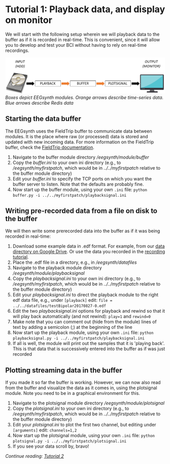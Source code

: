 # Tutorial 1: Playback data, and display on monitor

We will start with the following setup wherein we will playback data to the buffer as if it is recorded in real-time. This is convenient, since it will allow you to develop and test your BCI without having to rely on real-time recordings.

![Schematic for Tutorial 1](figures/Tutorial1.png)  
_Boxes depict EEGsynth modules. Orange arrows describe time-series data. Blue arrows describe Redis data_

## Starting the data buffer

The EEGsynth uses the FieldTrip buffer to communicate data between modules. It is the place where raw (or processed) data is stored and updated with new incoming data. For more information on the FieldTrip buffer, check the [FieldTrip documentation](http://www.fieldtriptoolbox.org/development/realtime/buffer).

1. Navigate to the buffer module directory _/eegsynth/module/buffer_
2. Copy the _buffer.ini_ to your own ini directory (e.g., to _/eegsynth/myfirstpatch_, which would be in _../../myfirstpatch_ relative to the buffer module directory)
3. Edit your _buffer.ini_ to specify the TCP ports on which you want the buffer server to listen. Note that the defaults are probably fine.
4. Now start up the buffer module, using your own `.ini` file: `python buffer.py -i ../../myfirstpatch/playbacksignal.ini`

## Writing pre-recorded data from a file on disk to the buffer

We will then write some prerecorded data into the buffer as if it was being recorded in real-time:

1. Download some example data in .edf format. For example, from our [data directory on Google Drive](https://drive.google.com/drive/folders/0B10S8PeNnxw1ZnZPbUh0RWk0cjA). Or use the data you recorded in the [recording tutorial](https://braincontrolclub.miraheze.org/wiki/Recording_tutorial "Recording tutorial").
2. Place the .edf file in a directory, e.g., in _/eegsynth/datafiles_
3. Navigate to the playback module directory _/eegsynth/module/playbacksignal_
4. Copy the _playbacksignal.ini_ to your own ini directory (e.g., to _/eegsynth/myfirstpatch_, which would be in _../../myfirstpatch_ relative to the buffer module directory)
5. Edit your _playbacksignal.ini_ to direct the playback module to the right edf data file, e.g., under `[playback]` edit: `file = ../../datafiles/testBipolar20170827-0.edf`
6. Edit the two _playbacksignal.ini_ options for playback and rewind so that it will play back automatically (and not rewind): `play=1` and `rewind=0`
7. Make note that you can comment out (hide from the module) lines of text by adding a semicolon (;) at the beginning of the line
8. Now start up the playback module, using your own `.ini` file: `python playbacksignal.py -i ../../myfirstpatch/playbacksignal.ini`
9. If all is well, the module will print out the samples that it is 'playing back'. This is that data that is successively entered into the buffer as if was just recorded

## Plotting streaming data in the buffer

If you made it so far the buffer is working. However, we can now also read from the buffer and visualize the data as it comes in, using the plotsignal module. Note you need to be in a graphical environment for this.

1. Navigate to the plotsignal module directory _/eegsynth/module/plotsignal_
2. Copy the _plotsignal.ini_ to your own ini directory (e.g., to _/eegsynth/myfirstpatch_, which would be in _../../myfirstpatch_ relative to the buffer module directory)
3. Edit your _plotsignal.ini_ to plot the first two channel, but editing under `[arguments]` edit: `channels=1,2`
4. Now start up the plotsignal module, using your own `.ini` file: `python plotsignal.py -i ../../myfirstpatch/plotsignal.ini`
5. If you see your data scroll by, bravo!

_Continue reading: [Tutorial 2](tutorial2.md)_

